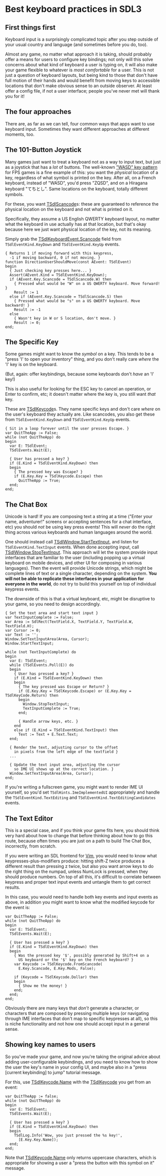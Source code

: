# Best keyboard practices in SDL3

## First things first

Keyboard input is a surprisingly complicated topic after you step outside of your usual country and language (and sometimes before you do, too).

Almost any game, no matter what approach it is taking, should probably offer a means for users to configure key bindings; not only will this solve concerns about what kind of keyboard a user is typing on, it will also make your game flexible to whatever is *most comfortable* for a user. This is not just a question of keyboard layouts, but being kind to those that don't have full motion of their hands and would benefit from moving keys to accessible locations that don't make obvious sense to an outside observer. At least offer a config file, if not a user interface; people you've never met will thank you for it!

## The four approaches

There are, as far as we can tell, four common ways that apps want to use keyboard input. Sometimes they want different approaches at different moments, too.

## The 101-Button Joystick

Many games just want to treat a keyboard not as a way to input text, but just as a joystick that has a *lot* of buttons. The well-known ["WASD" key pattern](https://en.wikipedia.org/wiki/WASD_keys) for FPS games is a fine example of this: you want the *physical* location of a key, regardless of what symbol is printed on the key. After all, on a French keyboard, instead of "WASD", you'd press "ZQSD", and on a Hiragana keyboard "てちとし". Same locations on the keyboard, totally different symbols.

For these, you want [TSdlScancode](../Reference/Neslib.Sdl3.Input/types/TSdlScancode.md)s: these are guaranteed to reference the physical location on the keyboard and not what is printed on it.

Specifically, they assume a US English QWERTY keyboard layout, no matter what the keyboard in use actually has at that location, but that's okay because here we just want physical location of the key, not its meaning.

Simply grab the [TSdlKeyboardEvent.Scancode](../Reference/Neslib.Sdl3.Events/classes/TSdlKeyboardEvent.md/#Scancode) field from `TSdlEventKind.KeyDown` and `TSdlEventKind.KeyUp` events.

```delphi
{ Returns 1 if moving forward with this keypress, 
  -1 if moving backward, 0 if not moving. }
function DirectionUserShouldMove(const AEvent: TSdlEvent)
begin
  { Just checking key presses here... }
  Assert(AEvent.Kind = TSdlEventKind.KeyDown);
  if (AEvent.Key.Scancode = TSdlScancode.W) then
    { Pressed what would be "W" on a US QWERTY keyboard. Move forward! }
    Result := 1
  else if (AEvent.Key.Scancode = TSdlScancode.S) then
    { Pressed what would be "s" on a US QWERTY keyboard. Move backward! }
    Result := -1
  else
    { Wasn't key in W or S location, don't move. }
    Result := 0;
end;
```

## The Specific Key

Some games might want to know the *symbol* on a key. This tends to be a "press 'I' to open your inventory" thing, and you don't really care *where* the 'I' key is on the keyboard.

(But, again: offer keybindings, because some keyboards don't *have* an 'I' key!)

This is also useful for looking for the ESC key to cancel an operation, or Enter to confirm, etc; it doesn't matter where the key is, you still want *that* key.

These are [TSdlKeycode](../Reference/Neslib.Sdl3.Input/types/TSdlKeycode.md)s. They name specific keys and don't care *where* on the user's keyboard they actually are. Like scancodes, you also get these from `TSdlEventKind.KeyDown` and `TSdlEventKind.KeyUp` events.

```delphi
{ Sit in a loop forever until the user presses Escape. }
var QuitTheApp := False;
while (not QuitTheApp) do
begin
  var E: TSdlEvent;
  TSdlEvents.Wait(E);
  
  { User has pressed a key? }
  if (E.Kind = TSdlEventKind.KeyDown) then
  begin
    { The pressed key was Escape? }
    if (E.Key.Key = TSdlKeycode.Escape) then
      QuitTheApp := True;
  end;
end;
```

## The Chat Box

Unicode is hard! If you are composing text a string at a time ("Enter your name, adventurer!" screens or accepting sentences for a chat interface, etc) you should *not* be using key press events! This will *never* do the right thing across various keyboards and human languages around the world.

One should instead call [TSdlWindow.StartTextInput](../Reference/Neslib.Sdl3.Video/classes/TSdlWindow.md/#StartTextInput_1), and listen for `TSdlEventKind.TextInput` events. When done accepting input, call [TSdlWindow.StopTextInput](../Reference/Neslib.Sdl3.Video/classes/TSdlWindow.md/#StopTextInput). This approach will let the system provide input interfaces that are familiar to the user (including popping up a virtual keyboard on mobile devices, and other UI for composing in various languages). Then the event will provide Unicode strings, which might be complete lines of text or a single character, depending on the system. **You will not be able to replicate these interfaces in your application for everyone in the world**, do not try to build this yourself on top of individual keypress events.

The downside of this is that a virtual keyboard, etc, might be disruptive to your game, so you need to design accordingly.

```delphi
{ Set the text area and start text input }
var TextInputComplete := False;
var Area := SdlRect(TextField.X, TextField.Y, TextField.W, TextField.H);
var Cursor := 0;
var Text := '';
Window.SetTextInputArea(Area, Cursor);
Window.StartTextInput;

while (not TextInputComplete) do
begin
  var E: TSdlEvent;
  while (TSdlEvents.Poll(E)) do
  begin
    { User has pressed a key? }
    if (E.Kind = TSdlEventKind.KeyDown) then
    begin
      { The key pressed was Escape or Return? }
      if (E.Key.Key = TSdlKeycode.Escape) or (E.Key.Key = TSdlKeyCode.Return) then
      begin
        Window.StopTextInput;
        TextInputComplete := True;
      end;
      
      { Handle arrow keys, etc. }
    end
    else if (E.Kind = TSdlEventKind.TextInput) then
      Text := Text + E.Text.Text;
  end;

  { Render the text, adjusting cursor to the offset 
    in pixels from the left edge of the textfield }
  ...

  { Update the text input area, adjusting the cursor 
    so IME UI shows up at the correct location. }
  Window.SetTextInputArea(Area, Cursor);
end;
```

If you're writing a fullscreen game, you might want to render IME UI yourself, so you'd set `TSdlHints.ImeImplementedUI` appropriately and handle the `TSdlEventKind.TextEditing` and `TSdlEventKind.TextEditingCandidates` events.

## The Text Editor

This is a special case, and if you think your game fits here, you should think very hard about how to change that before thinking about how to go this route, because often times you are just on a path to build The Chat Box, incorrectly, from scratch.

If you were writing an SDL frontend for [Vim](https://www.vim.org/), you would need to know what keypresses-plus-modifiers produce: hitting shift-Z twice produces a different result than pressing z twice, but also you want arrow keys to do the right thing on the numpad, unless NumLock is pressed, when they should produce numbers. On top of all this, it's difficult to correlate between keypress and proper text input events and untangle them to get correct results.

In this case, you would need to handle both key events and input events as above, in addition you might want to know what the modified keycode for the event is:

```delphi
var QuitTheApp := False;
while (not QuitTheApp) do
begin
  var E: TSdlEvent;
  TSdlEvents.Wait(E);
  
  { User has pressed a key? }
  if (E.Kind = TSdlEventKind.KeyDown) then
  begin
    { Was the pressed key '$', possibly generated by Shift+4 on a 
      US keyboard or the '$' key on the French keyboard? }
    var Keycode := TSdlKeycode.FromScancode(
      E.Key.Scancode, E.Key.Mods, False);
      
    if (Keycode = TSdlKeycode.Dollar) then
    begin
      { Show me the money! }
    end;
  end;
end;
```

Obviously there are many keys that *don't* generate a character, or characters that are composed by pressing multiple keys (or navigating through IME interfaces that don't map to specific keypresses at all), so this is niche functionality and not how one should accept input in a general sense.

## Showing key names to users

So you've made your game, and now you're taking the original advice about adding user-configurable keybindings, and you need to know how to show the user the key's name in your config UI, and maybe also in a "press [current keybinding] to jump" tutorial message.

For this, use [TSdlKeycode.Name](../Reference/Neslib.Sdl3.Input/types/TSdlKeycode.md/#Name) with the [TSdlKeycode](../Reference/Neslib.Sdl3.Input/types/TSdlKeycode.md) you get from an event:

```delphi
var QuitTheApp := false;
while (not QuitTheApp) do
begin
  var E: TSdlEvent;
  TSdlEvents.Wait(E);

  { User has pressed a key? }
  if (E.Kind = TSdlEventKind.KeyDown) then
  begin
    TSdlLog.Info('Wow, you just pressed the %s key!', 
      [E.Key.Key.Name]);
  end;
end;
```

Note that [TSdlKeycode.Name](../Reference/Neslib.Sdl3.Input/types/TSdlKeycode.md/#Name) only returns uppercase characters, which is appropriate for showing a user a "press the button with this symbol on it" message.
